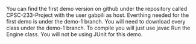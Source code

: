 You can find the first demo version on github under the repository called CPSC-233-Project with the user gabpili as host.
Everthing needed for the first demo is under the demo-1 branch.
You will need to download every class under the demo-1 branch.
To compile you will just use javac
Run the Engine class.
You will not be using JUnit for this demo. 
